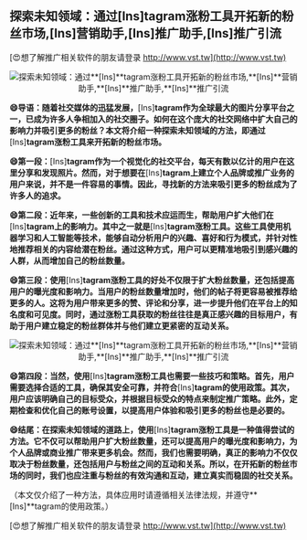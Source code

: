 ## **探索未知领域：通过**[Ins]**tagram涨粉工具开拓新的粉丝市场,**[Ins]**营销助手,**[Ins]**推广助手,**[Ins]**推广引流**

[😍想了解推广相关软件的朋友请登录 http://www.vst.tw](http://www.vst.tw)

 <center><img src="https://vst.tw/MP4/tuiguang/png/6.png" alt="探索未知领域：通过**[Ins]**tagram涨粉工具开拓新的粉丝市场,**[Ins]**营销助手,**[Ins]**推广助手,**[Ins]**推广引流"></center>

**😄导语：随着社交媒体的迅猛发展，**[Ins]**tagram作为全球最大的图片分享平台之一，已成为许多人争相加入的社交圈子。如何在这个庞大的社交网络中扩大自己的影响力并吸引更多的粉丝？本文将介绍一种探索未知领域的方法，即通过**[Ins]**tagram涨粉工具来开拓新的粉丝市场。**

**😄第一段：**[Ins]**tagram作为一个视觉化的社交平台，每天有数以亿计的用户在这里分享和发现照片。然而，对于想要在**[Ins]**tagram上建立个人品牌或推广业务的用户来说，并不是一件容易的事情。因此，寻找新的方法来吸引更多的粉丝成为了许多人的追求。**

**😄第二段：近年来，一些创新的工具和技术应运而生，帮助用户扩大他们在**[Ins]**tagram上的影响力。其中之一就是**[Ins]**tagram涨粉工具。这些工具使用机器学习和人工智能等技术，能够自动分析用户的兴趣、喜好和行为模式，并针对性地推荐相关的内容给潜在粉丝。通过这种方式，用户可以更精准地吸引到感兴趣的人群，从而增加自己的粉丝数量。**

**😄第三段：使用**[Ins]**tagram涨粉工具的好处不仅限于扩大粉丝数量，还包括提高用户的曝光度和影响力。当用户的粉丝数量增加时，他们的帖子将更容易被推荐给更多的人。这将为用户带来更多的赞、评论和分享，进一步提升他们在平台上的知名度和可见度。同时，通过涨粉工具获取的粉丝往往是真正感兴趣的目标用户，有助于用户建立稳定的粉丝群体并与他们建立更紧密的互动关系。**

 <center><img src="https://vst.tw/MP4/tuiguang/png/2.png" alt="探索未知领域：通过**[Ins]**tagram涨粉工具开拓新的粉丝市场,**[Ins]**营销助手,**[Ins]**推广助手,**[Ins]**推广引流"></center>

**😄第四段：当然，使用**[Ins]**tagram涨粉工具也需要一些技巧和策略。首先，用户需要选择合适的工具，确保其安全可靠，并符合**[Ins]**tagram的使用政策。其次，用户应该明确自己的目标受众，并根据目标受众的特点来制定推广策略。此外，定期检查和优化自己的账号设置，以提高用户体验和吸引更多的粉丝也是必要的。**

**😄结尾：在探索未知领域的道路上，使用**[Ins]**tagram涨粉工具是一种值得尝试的方法。它不仅可以帮助用户扩大粉丝数量，还可以提高用户的曝光度和影响力，为个人品牌或商业推广带来更多机会。然而，我们也需要明确，真正的影响力不仅仅取决于粉丝数量，还包括用户与粉丝之间的互动和关系。所以，在开拓新的粉丝市场的同时，我们也应注重与粉丝的有效沟通和互动，建立真实而稳固的社交关系。**

（本文仅介绍了一种方法，具体应用时请遵循相关法律法规，并遵守**[Ins]**tagram的使用政策。）

[😍想了解推广相关软件的朋友请登录 http://www.vst.tw](http://www.vst.tw)



